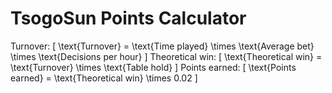 
# TsogoSun Points Calculator

Turnover: [ \text{Turnover} = \text{Time played} \times \text{Average bet} \times \text{Decisions per hour} ]
Theoretical win: [ \text{Theoretical win} = \text{Turnover} \times \text{Table hold} ]
Points earned: [ \text{Points earned} = \text{Theoretical win} \times 0.02 ]
